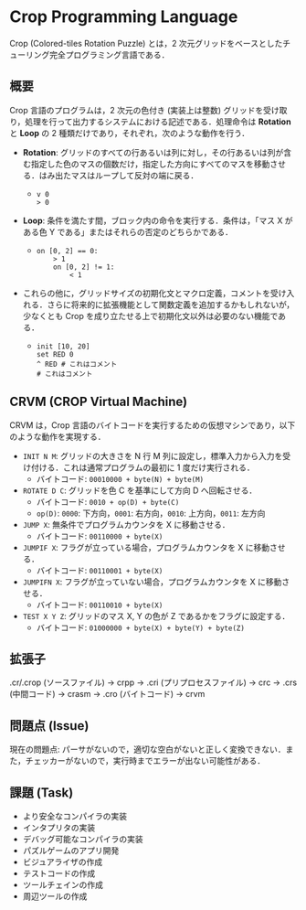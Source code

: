 # Crop Programming Language

Crop (Colored-tiles Rotation Puzzle) とは，2 次元グリッドをベースとしたチューリング完全プログラミング言語である．

## 概要

Crop 言語のプログラムは，2 次元の色付き (実装上は整数) グリッドを受け取り，処理を行って出力するシステムにおける記述である．処理命令は **Rotation** と **Loop** の 2 種類だけであり，それぞれ，次のような動作を行う．

- **Rotation**: グリッドのすべての行あるいは列に対し，その行あるいは列が含む指定した色のマスの個数だけ，指定した方向にすべてのマスを移動させる．はみ出たマスはループして反対の端に戻る．

  - ```
    v 0
    > 0
    ```

- **Loop**: 条件を満たす間，ブロック内の命令を実行する．条件は，「マス X がある色 Y である」またはそれらの否定のどちらかである．

  - ```
    on [0, 2] == 0:
        > 1
        on [0, 2] != 1:
            < 1
    ```

- これらの他に，グリッドサイズの初期化文とマクロ定義，コメントを受け入れる．さらに将来的に拡張機能として関数定義を追加するかもしれないが，少なくとも Crop を成り立たせる上で初期化文以外は必要のない機能である．

  - ```
    init [10, 20]
    set RED 0
    ^ RED # これはコメント
    # これはコメント
    ```

## CRVM (CROP Virtual Machine)

CRVM は，Crop 言語のバイトコードを実行するための仮想マシンであり，以下のような動作を実現する．
- `INIT N M`: グリッドの大きさを N 行 M 列に設定し，標準入力から入力を受け付ける．これは通常プログラムの最初に 1 度だけ実行される．
  - バイトコード: `00010000 + byte(N) + byte(M)`
- `ROTATE D C`: グリッドを色 C を基準にして方向 D へ回転させる．
  - バイトコード: `0010 + op(D) + byte(C)`
  - `op(D)`: `0000`: 下方向，`0001`: 右方向，`0010`: 上方向，`0011`: 左方向
- `JUMP X`: 無条件でプログラムカウンタを X に移動させる．
  - バイトコード: `00110000 + byte(X)`
- `JUMPIF X`: フラグが立っている場合，プログラムカウンタを X に移動させる．
  - バイトコード: `00110001 + byte(X)`
- `JUMPIFN X`: フラグが立っていない場合，プログラムカウンタを X に移動させる．
  - バイトコード: `00110010 + byte(X)`
- `TEST X Y Z`: グリッドのマス X, Y の色が Z であるかをフラグに設定する．
  - バイトコード: `01000000 + byte(X) + byte(Y) + byte(Z)`

## 拡張子
.cr/.crop (ソースファイル) -> crpp -> .cri (プリプロセスファイル) -> crc -> .crs (中間コード) -> crasm -> .cro (バイトコード) -> crvm

## 問題点 (Issue)
現在の問題点: パーサがないので，適切な空白がないと正しく変換できない．また，チェッカーがないので，実行時までエラーが出ない可能性がある．

## 課題 (Task)
- より安全なコンパイラの実装
- インタプリタの実装
- デバッグ可能なコンパイラの実装
- パズルゲームのアプリ開発
- ビジュアライザの作成
- テストコードの作成
- ツールチェインの作成
- 周辺ツールの作成
